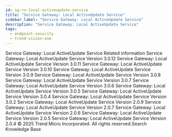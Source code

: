 ```yaml
---
id: sg-rn-local-activeupdate-service
title: "Service Gateway: Local ActiveUpdate Service"
sidebar_label: "Service Gateway: Local ActiveUpdate Service"
description: "Service Gateway: Local ActiveUpdate Service"
tags:
  - endpoint-security
  - trend-vision-one
---
```


 Service Gateway: Local ActiveUpdate Service Related information Service Gateway: Local ActiveUpdate Service Version 3.0.12 Service Gateway: Local ActiveUpdate Service Version 3.0.11 Service Gateway: Local ActiveUpdate Service Version 3.0.10 Service Gateway: Local ActiveUpdate Service Version 3.0.9 Service Gateway: Local ActiveUpdate Service Version 3.0.8 Service Gateway: Local ActiveUpdate Service Version 3.0.7 Service Gateway: Local ActiveUpdate Service Version 3.0.6 Service Gateway: Local ActiveUpdate Service Version 3.0.5 Service Gateway: Local ActiveUpdate Service Version 3.0.4 Service Gateway: Local ActiveUpdate Service Version 3.0.2 Service Gateway: Local ActiveUpdate Service Version 2.0.9 Service Gateway: Local ActiveUpdate Service Version 2.0.7 Service Gateway: Local ActiveUpdate Service Version 2.0.6 Service Gateway: Local ActiveUpdate Service Version 2.0.5 Service Gateway: Local ActiveUpdate Service Version 2.0.4 © 2025 Trend Micro Incorporated. All rights reserved.Search Knowledge Base